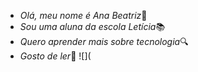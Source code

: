 - *Olá, meu nome é Ana Beatriz*🥰
- *Sou uma aluna da escola Letícia*📚
- *Quero aprender mais sobre tecnologia*🔍
- *Gosto de ler*📖
   ![](
  

